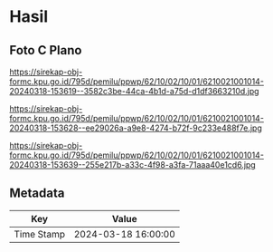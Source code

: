 # Hasil

## Foto C Plano

https://sirekap-obj-formc.kpu.go.id/795d/pemilu/ppwp/62/10/02/10/01/6210021001014-20240318-153619--3582c3be-44ca-4b1d-a75d-d1df3663210d.jpg

https://sirekap-obj-formc.kpu.go.id/795d/pemilu/ppwp/62/10/02/10/01/6210021001014-20240318-153628--ee29026a-a9e8-4274-b72f-9c233e488f7e.jpg

https://sirekap-obj-formc.kpu.go.id/795d/pemilu/ppwp/62/10/02/10/01/6210021001014-20240318-153639--255e217b-a33c-4f98-a3fa-71aaa40e1cd6.jpg


## Metadata

| Key        | Value               |
| ---------- | ------------------- |
| Time Stamp | 2024-03-18 16:00:00 |



